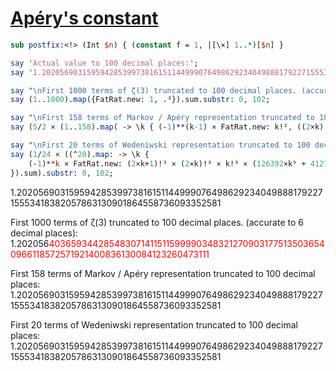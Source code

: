 [1]: https://rosettacode.org/wiki/Apéry%27s_constant

# [Apéry&#039;s constant][1]

```perl
sub postfix:<!> (Int $n) { (constant f = 1, |[\×] 1..*)[$n] }

say 'Actual value to 100 decimal places:';
say '1.2020569031595942853997381615114499907649862923404988817922715553418382057863130901864558736093352581';

say "\nFirst 1000 terms of ζ(3) truncated to 100 decimal places. (accurate to 6 decimal places):";
say (1..1000).map({FatRat.new: 1, .³}).sum.substr: 0, 102;

say "\nFirst 158 terms of Markov / Apéry representation truncated to 100 decimal places:";
say (5/2 × (1..158).map( -> \k { (-1)**(k-1) × FatRat.new: k!², ((2×k)! × k³) } ).sum).substr: 0, 102;

say "\nFirst 20 terms of Wedeniwski representation truncated to 100 decimal places:";
say (1/24 × ((^20).map: -> \k {
    (-1)**k × FatRat.new: (2×k+1)!³ × (2×k)!³ × k!³ × (126392×k⁵ + 412708×k⁴ + 531578×k³ + 336367×k² + 104000×k + 12463), (3×k+2)! × (4×k+3)!³
}).sum).substr: 0, 102;
```


1.2020569031595942853997381615114499907649862923404988817922715553418382057863130901864558736093352581



First 1000 terms of ζ(3) truncated to 100 decimal places. (accurate to 6 decimal places):
1.202056<span style="color:red;">4036593442854830714115115999903483212709031775135036540966118572571921400836130084123260473111<span>
</span></span>



First 158 terms of Markov / Apéry representation truncated to 100 decimal places:
1.2020569031595942853997381615114499907649862923404988817922715553418382057863130901864558736093352581



First 20 terms of Wedeniwski representation truncated to 100 decimal places:
1.2020569031595942853997381615114499907649862923404988817922715553418382057863130901864558736093352581
